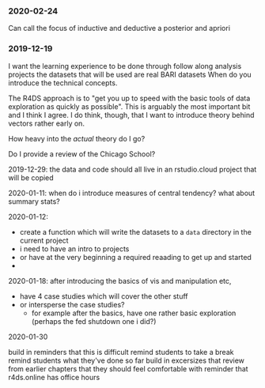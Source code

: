 ### 2020-02-24

Can call the focus of inductive and deductive a posterior and apriori

### 2019-12-19

I want the learning experience to be done through follow along analysis projects 
the datasets that will be used are real BARI datasets
When do you introduce the technical concepts. 

The R4DS approach is to "get you up to speed with the basic tools of data exploration as quickly as possible". This is arguably the most important bit and I think I agree. I do think, though, that I want to introduce theory behind vectors rather early on. 


How heavy into the _actual_ theory do I go?

Do I provide a review of the Chicago School?

2019-12-29: the data and code should all live in an rstudio.cloud project that will be copied

2020-01-11: when do i introduce measures of central tendency? what about summary stats? 

2020-01-12:
  - create a function which will write the datasets to a `data` directory in the current project
  - i need to have an intro to projects
  - or have at the very beginning a required reaading to get up and started
  - 
  
2020-01-18: after introducing the basics of vis and manipulation etc, 
  - have 4 case studies which will cover the other stuff
  - or intersperse the case studies?
    - for example after the basics, have one rather basic exploration (perhaps the fed shutdown one i did?)
    
    
2020-01-30

build in reminders that this is difficult
remind students to take a break
remind students what they've done so far
build in excersizes that review from earlier chapters that they should feel comfortable with
reminder that r4ds.online has office hours